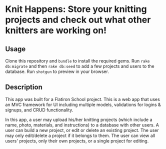 # Knit Happens: Store your knitting projects and check out what other knitters are working on!

## Usage
Clone this repository and `bundle` to install the required gems. Run `rake db:migrate` and then `rake db:seed` to add a few projects and users to the database. Run `shotgun` to preview in your browser. 

## Description
This app was built for a Flatiron School project. This is a web app that uses an MVC framework for UI including multiple models, validations for logins & signups, and CRUD functionality. 

In this app, a user may upload his/her knitting projects (which include a name, photo, materials, and instructions) to a database with other users. A user can build a new project, or edit or delete an existing project. The user may only edit/delete a project if it belongs to them. The user can view all users' projects, only their own projects, or a single project for editing. 




